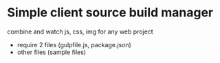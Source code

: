 # Simple client source build manager

combine and watch js, css, img for any web project

- require 2 files (gulpfile.js, package.json)
- other files (sample files)
